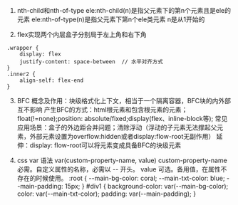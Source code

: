 <!--
 * @Author: your name
 * @Date: 2022-02-28 20:16:36
 * @LastEditTime: 2022-05-12 07:59:51
 * @LastEditors: yuzihan yuzihanyuzihan@163.com
 * @Description: 打开koroFileHeader查看配置 进行设置: https://github.com/OBKoro1/koro1FileHeader/wiki/%E9%85%8D%E7%BD%AE
 * @FilePath: /fe_interview/css/css3.md
-->
1. nth-child和nth-of-type
ele:nth-child(n)是指父元素下的第n个元素且是ele的元素
ele:nth-of-type(n)是指父元素下第n个ele类元素
n是从1开始的

2. flex实现两个内层盒子分别局于左上角和右下角
```
.wrapper {
    display: flex
    justify-content: space-between  // 水平对齐方式
}
.inner2 {
    align-self: flex-end
}
```
3. BFC
概念及作用：块级格式化上下文，相当于一个隔离容器，BFC块的内外部互不影响
产生BFC的方式：html根元素和包含根元素的元素；float(!=none);position: absolute/fixed;display(flex、inline-block等);
常见应用场景：盒子的外边距合并问题；清除浮动（浮动的子元素无法撑起父元素，外部元素设置为overflow:hidden或者display:flow-root无副作用）
延伸：display: flow-root可以将元素变成具备BFC的块级元素

4. css var 语法
var(custom-property-name, value)
custom-property-name	必需。自定义属性的名称，必需以 -- 开头。
value	可选。备用值，在属性不存在的时候使用。
:root {
  --main-bg-color: coral;
  --main-txt-color: blue;
  --main-padding: 15px;
}
#div1 {
  background-color: var(--main-bg-color);
  color: var(--main-txt-color);
  padding: var(--main-padding);
}